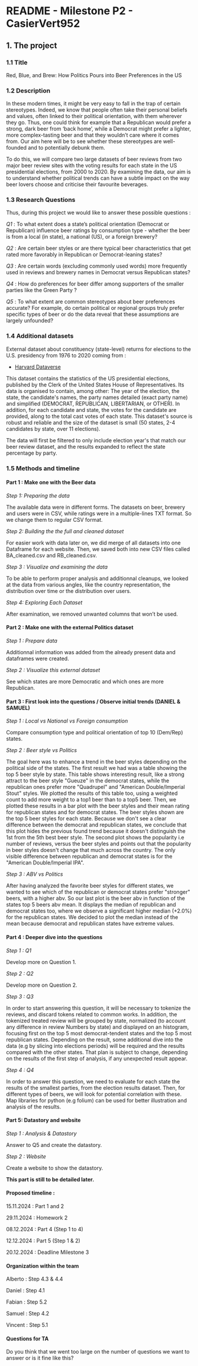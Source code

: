 # README - Milestone P2 - CasierVert952

## 1. The project

### 1.1 Title 
Red, Blue, and Brew: How Politics Pours into Beer Preferences in the US

### 1.2 Description
In these modern times, it might be very easy to fall in the trap of certain stereotypes. Indeed, we know that people often take their personal beliefs and values, often linked to their political orientation, with them wherever they go. Thus, one could think for example that a Republican would prefer a strong, dark beer from ‘back home’, while a Democrat might prefer a lighter, more complex-tasting beer and that they wouldn’t care where it comes from. Our aim here will be to see whether these stereotypes are well-founded and to potentially debunk them.

To do this, we will compare two large datasets of beer reviews from two major beer review sites with the voting results for each state in the US presidential elections, from 2000 to 2020. By examining the data, our aim is to understand whether political trends can have a subtle impact on the way beer lovers choose and criticise their favourite beverages.


### 1.3 Research Questions
Thus, during this project we would like to answer these possible questions :

*Q1* : To what extent does a state’s political orientation (Democrat or Republican) influence beer ratings by consumption type - whether the beer is from a local (in state), a national (US), or a foreign brewery?

*Q2* : Are certain beer styles or are there typical beer characteristics that get rated more favorably in Republican or Democrat-leaning states? 

*Q3* : Are certain words (excluding commonly used words) more frequently used in reviews and brewery names in Democrat versus Republican states?

*Q4* : How do preferences for beer differ among supporters of the smaller parties like the Green Party ?

*Q5* : To what extent are common stereotypes about beer preferences accurate? For example, do certain political or regional groups truly prefer specific types of beer or do the data reveal that these assumptions are largely unfounded?


### 1.4 Additional datasets

External dataset about constituency (state-level) returns for elections to the U.S. presidency from 1976 to 2020 coming from :

- [Harvard Dataverse](https://dataverse.harvard.edu/dataset.xhtml?persistentId=doi:10.7910/DVN/42MVDX)

This dataset contains the statistics of the US presidential elections, published by the Clerk of the United States House of Representatives. Its data is organised to contain, among other: The year of the election, the state, the candidate's names, the party names detailed (exact party name) and simplified (DEMOCRAT, REPUBLICAN, LIBERTARIAN, or OTHER). In addition, for each candidate and state, the votes for the candidate are provided, along to the total cast votes of each state. This dataset's source is robust and reliable and the size of the dataset is small (50 states, 2-4 candidates by state, over 11 elections).

The data will first be filtered to only include election year's that match our beer review dataset, and the results expanded to reflect the state percentage by party. 

### 1.5 Methods and timeline

#### Part 1 : Make one with the Beer data
*Step 1: Preparing the data*

The available data were in different forms. The datasets on beer, brewery and users were in CSV, while ratings were in a multiple-lines TXT format. So we change them to regular CSV format.

*Step 2: Building the the full and cleaned dataset*

For easier work with data later on, we did merge of all datasets into one Dataframe for each website. Then, we saved both into new CSV files called BA_cleaned.csv and RB_cleaned.csv.

*Step 3 : Visualize and examining the data*

To be able to perform proper analysis and additionnal cleanups, we looked at the data from various angles, like the country representation, the distribution over time or the distribution over users.

*Step 4: Exploring Each Dataset*

After examination, we removed unwanted columns that won’t be used.


#### Part 2 : Make one with the external Politics dataset
*Step 1 : Prepare data*

Additionnal information was added from the already present data and dataframes were created.

*Step 2 : Visualize this external dataset*

See which states are more Democratic and which ones are more Republican.

#### Part 3 : First look into the questions / Observe initial trends (DANIEL & SAMUEL)
*Step 1 : Local vs National vs Foreign consumption*

Compare consumption type and political orientation of top 10 (Dem/Rep) states.

*Step 2 : Beer style vs Politics*
    
The goal here was to enhance a trend in the beer styles depending on the political side of the states. The first result we had was a table showing the top 5 beer style by state. This table shows interesting result, like a strong attract to the beer style "Gueuze" in the democrat states, while the republican ones prefer more "Quadrupel" and "American Double/Imperial Stout" styles. We plotted the results of this table too, using a weighted count to add more weight to a top1 beer than to a top5 beer. Then, we plotted these results in a bar plot with the beer styles and their mean rating for republican states and for democrat states. The beer styles shown are the top 5 beer styles for each state. Because we don't see a clear difference between the democrat and republican states, we conclude that this plot hides the previous found trend because it doesn't distinguish the 1st from the 5th best beer style. The second plot shows the popularity i.e number of reviews, versus the beer styles and points out that the popularity in beer styles doesn't change that much across the country. The only visible difference between republican and democrat states is for the "American Double/Imperial IPA".
    

*Step 3 : ABV vs Politics*
    
After having analyzed the favorite beer styles for different states, we wanted to see which of the republican or democrat states prefer "stronger" beers, with a higher abv. So our last plot is the beer abv in function of the states top 5 beers abv mean. It displays the median of republican and democrat states too, where we observe a significant higher median (+2.0%) for the republican states. We decided to plot the median instead of the mean because democrat and republican states have extreme values.
    
#### Part 4 : Deeper dive into the questions

*Step 1 : Q1*

Develop more on Question 1.
    
*Step 2 : Q2*

Develop more on Question 2.
    
*Step 3 : Q3*

In order to start answering this question, it will be necessary to tokenize the reviews, and discard tokens related to common works. In addition, the tokenized treated review will be grouped by state, normalized (to account any difference in review Numbers by state) and displayed on an histogram, focusing first on the top 5 most democrat-tendent states and the top 5 most republican states. Depending on the result, some additional dive into the data (e.g by slicing into elections periods) will be required and the results compared with the other states. That plan is subject to change, depending on the results of the first step of analysis, if any unexpected result appear.


*Step 4 : Q4*

In order to answer this question, we need to evaluate for each state the results of the smallest parties, from the election results dataset. Then, for different types of beers, we will look for potential correlation with these. Map libraries for python (e.g folium) can be used for better illustration and analysis of the results.


#### Part 5: Datastory and website

*Step 1 : Analysis & Datastory*

Answer to Q5 and create the datastory.

*Step 2 : Website*

Create a website to show the datastory.

**This part is still to be detailed later.**


#### Proposed timeline :
15.11.2024 : Part 1 and 2

29.11.2024 : Homework 2

08.12.2024 : Part 4 (Step 1 to 4)

12.12.2024 : Part 5 (Step 1 & 2)

20.12.2024 : Deadline Milestone 3


#### Organization within the team
Alberto : Step 4.3 & 4.4

Daniel : Step 4.1

Fabian : Step 5.2

Samuel : Step 4.2

Vincent : Step 5.1


#### Questions for TA 

Do you think that we went too large on the number of questions we want to answer or is it fine like this?
